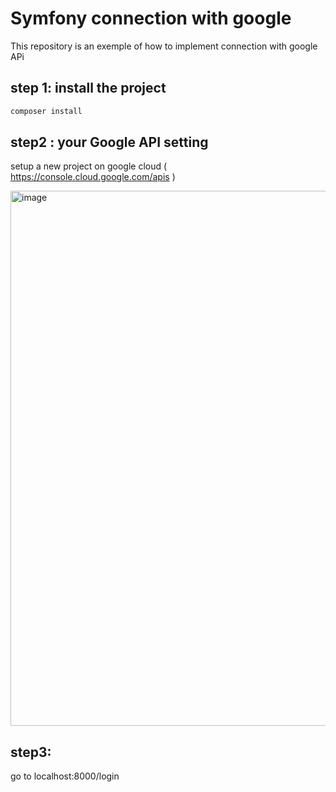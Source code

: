 # Symfony connection with google

This repository is an exemple of how to implement connection with google APi

## step 1: install the project

```sh
composer install
```

## step2 : your Google API setting

setup a new project on google cloud ( https://console.cloud.google.com/apis )

<img width="856" alt="image" src="https://github.com/user-attachments/assets/e68da5c9-0d26-499a-a301-1386f20cbe4f">

## step3: 

go to localhost:8000/login


